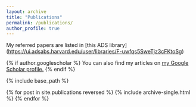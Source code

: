```yaml
---
layout: archive
title: "Publications"
permalink: /publications/
author_profile: true
---
```

My referred papers are listed in [this ADS library] (https://ui.adsabs.harvard.edu/user/libraries/F-uwfqs5SweTjz3cFKtoSg)

{% if author.googlescholar %}
  You can also find my articles on <u><a href="{{author.googlescholar}}">my Google Scholar profile</a>.</u>
{% endif %}

{% include base_path %}

{% for post in site.publications reversed %}
  {% include archive-single.html %}
{% endfor %}
